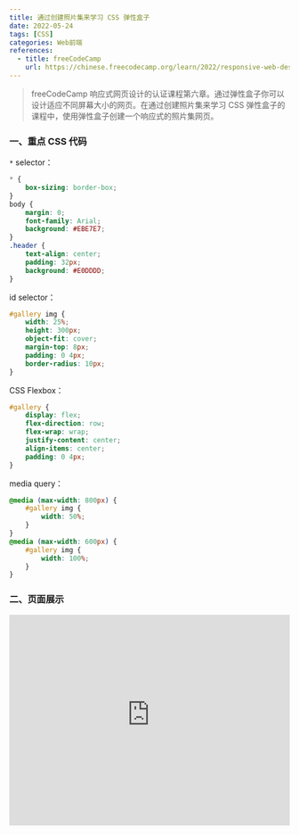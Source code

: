 ```yaml
---
title: 通过创建照片集来学习 CSS 弹性盒子
date: 2022-05-24
tags: [CSS]
categories: Web前端
references: 
  - title: freeCodeCamp
    url: https://chinese.freecodecamp.org/learn/2022/responsive-web-design
---
```


> freeCodeCamp 响应式网页设计的认证课程第六章。通过弹性盒子你可以设计适应不同屏幕大小的网页。在通过创建照片集来学习 CSS 弹性盒子的课程中，使用弹性盒子创建一个响应式的照片集网页。

<!--more-->

### 一、重点 CSS 代码

`*` selector：

```CSS
* {
    box-sizing: border-box;
}
body {
    margin: 0;
    font-family: Arial;
    background: #EBE7E7;
}
.header {
    text-align: center;
    padding: 32px;
    background: #E0DDDD;
}
```

id selector：

```css
#gallery img {
    width: 25%;
    height: 300px;
    object-fit: cover;
    margin-top: 8px;
    padding: 0 4px;
    border-radius: 10px;
}
```

CSS Flexbox：

```CSS
#gallery {
    display: flex;
    flex-direction: row;
    flex-wrap: wrap;
    justify-content: center;
    align-items: center;
    padding: 0 4px;
}
```

media query：

```CSS
@media (max-width: 800px) {
    #gallery img {
        width: 50%;
    }
}
@media (max-width: 600px) {
    #gallery img {
        width: 100%;
    }
}
```

### 二、页面展示

<div style="position: relative; width: 100%; height: 0; padding-bottom: 75%;">
    <iframe src="https://free-code-camp-demo.vercel.app/响应式网页设计/通过创建照片集来学习CSS弹性盒子/index.html" border="0" frameborder="no" framespacing="0" allowfullscreen="true" style="position: absolute; width: 100%; height: 100%; left: 0; top: 0;"></iframe>
</div>
